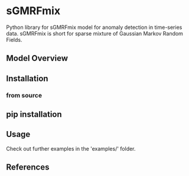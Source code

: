 # sGMRFmix

Python library for sGMRFmix model for anomaly detection in time-series data.
sGMRFmix is short for sparse mixture of Gaussian Markov Random Fields.

## Model Overview

## Installation
### from source

## pip installation

## Usage

Check out further examples in the 'examples/' folder.


## References
